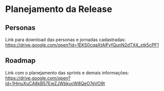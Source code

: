 # Planejamento da Release

## Personas
Link para download das personas e jornadas cadastradas:
https://drive.google.com/open?id=1EKS0cqaXtAlFyfQunN2dTX4_xtk5cPF1

## Roadmap
Link com o planejamento das sprints e demais informações:
https://drive.google.com/open?id=1HmuXuCA8kB57EwZJWbkucW8QeO7eVO9t



